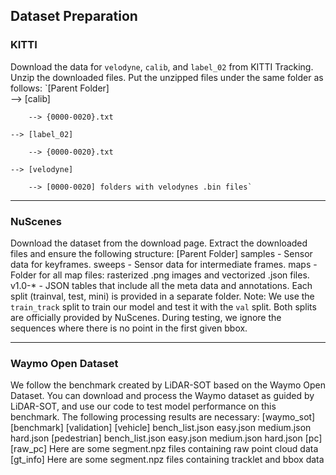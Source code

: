 ## Dataset Preparation

### KITTI
Download the data for `velodyne`, `calib`, and `label_02` from KITTI Tracking.
Unzip the downloaded files.
Put the unzipped files under the same folder as follows:
`[Parent Folder]   
    --> [calib]
    
        --> {0000-0020}.txt
        
    --> [label_02]
    
        --> {0000-0020}.txt
        
    --> [velodyne]
    
        --> [0000-0020] folders with velodynes .bin files`

---

### NuScenes
Download the dataset from the download page.
Extract the downloaded files and ensure the following structure:
[Parent Folder]
  samples	-	Sensor data for keyframes.
  sweeps	-	Sensor data for intermediate frames.
  maps	        -	Folder for all map files: rasterized .png images and vectorized .json files.
  v1.0-*	-	JSON tables that include all the meta data and annotations. Each split (trainval, test, mini) is provided in a separate folder.
Note: We use the `train_track` split to train our model and test it with the `val` split. Both splits are officially provided by NuScenes. During testing, we ignore the sequences where there is no point in the first given bbox.

---

### Waymo Open Dataset
We follow the benchmark created by LiDAR-SOT based on the Waymo Open Dataset. You can download and process the Waymo dataset as guided by LiDAR-SOT, and use our code to test model performance on this benchmark.
The following processing results are necessary:
[waymo_sot]
     [benchmark]
         [validation]
             [vehicle]
                 bench_list.json
                 easy.json
                 medium.json
                 hard.json
             [pedestrian]
                 bench_list.json
                 easy.json
                 medium.json
                 hard.json
     [pc]
         [raw_pc]
             Here are some segment.npz files containing raw point cloud data
     [gt_info]
         Here are some segment.npz files containing tracklet and bbox data
